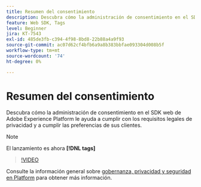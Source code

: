 ```yaml
---
title: Resumen del consentimiento
description: Descubra cómo la administración de consentimiento en el SDK web de Adobe Experience Platform le ayuda a cumplir con los requisitos legales de privacidad y a cumplir las preferencias de sus clientes.
feature: Web SDK, Tags
level: Beginner
jira: KT-7543
exl-id: 485de3fb-c394-4f98-8bd8-22b88a4a9f93
source-git-commit: ac07d62cf4bfb6a9a8b383bbfae093304d008b5f
workflow-type: tm+mt
source-wordcount: '74'
ht-degree: 0%

---
```


# Resumen del consentimiento

Descubra cómo la administración de consentimiento en el SDK web de Adobe Experience Platform le ayuda a cumplir con los requisitos legales de privacidad y a cumplir las preferencias de sus clientes.

>[!NOTE]
>
> El lanzamiento es ahora **[!DNL tags]**

>[!VIDEO](https://video.tv.adobe.com/v/332693/?quality=12&learn=on)

Consulte la información general sobre [gobernanza, privacidad y seguridad en Platform](https://experienceleague.adobe.com/docs/experience-platform/landing/governance-privacy-security/overview.html?lang=en#consent) para obtener más información.
